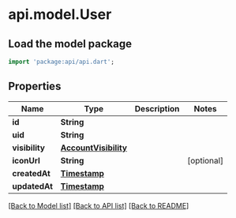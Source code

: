 # api.model.User

## Load the model package
```dart
import 'package:api/api.dart';
```

## Properties
Name | Type | Description | Notes
------------ | ------------- | ------------- | -------------
**id** | **String** |  | 
**uid** | **String** |  | 
**visibility** | [**AccountVisibility**](AccountVisibility.md) |  | 
**iconUrl** | **String** |  | [optional] 
**createdAt** | [**Timestamp**](Timestamp.md) |  | 
**updatedAt** | [**Timestamp**](Timestamp.md) |  | 

[[Back to Model list]](../README.md#documentation-for-models) [[Back to API list]](../README.md#documentation-for-api-endpoints) [[Back to README]](../README.md)


